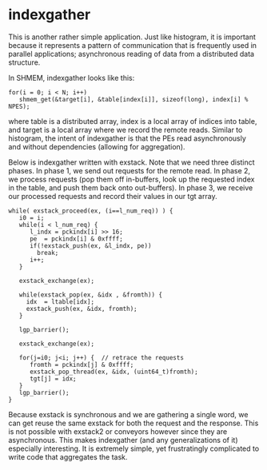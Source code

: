 # indexgather

This is another rather simple application. Just like histogram, it is
important because it represents a pattern of communication that is
frequently used in parallel applications; asynchronous reading of data 
from a distributed data structure.

In SHMEM, indexgather looks like this:

    for(i = 0; i < N; i++)
       shmem_get(&target[i], &table[index[i]], sizeof(long), index[i] % NPES);

where table is a distributed array, index is a local array of indices into table, 
and target is a local array where we record the remote reads. 
Similar to histogram, the intent of indexgather is 
that the PEs read asynchronously and without dependencies (allowing for aggregation).

Below is indexgather written with exstack. 
Note that we need three distinct phases. 
In phase 1, we send out requests for the remote read. 
In phase 2, we process requests (pop them off in-buffers, 
 look up the requested index in the table, and push them back onto out-buffers). 
In phase 3, we receive our processed requests and record their values in our tgt array.

    while( exstack_proceed(ex, (i==l_num_req)) ) {
       i0 = i;  
       while(i < l_num_req) {
          l_indx = pckindx[i] >> 16;
          pe  = pckindx[i] & 0xffff;
          if(!exstack_push(ex, &l_indx, pe)) 
            break; 
          i++;
       }   
    
       exstack_exchange(ex);
    
       while(exstack_pop(ex, &idx , &fromth)) {
         idx  = ltable[idx];
         exstack_push(ex, &idx, fromth);
       }
       
       lgp_barrier();
       
       exstack_exchange(ex);
      
       for(j=i0; j<i; j++) {  // retrace the requests
          fromth = pckindx[j] & 0xffff;
          exstack_pop_thread(ex, &idx, (uint64_t)fromth);
          tgt[j] = idx;
       }
       lgp_barrier();
    }

Because exstack is synchronous and we are gathering a single word, 
we can get reuse the same exstack for both the request and the response.
This is not possible with exstack2 or conveyors however since they are asynchronous. This makes indexgather (and any generalizations of it) especially interesting. It is extremely simple, yet frustratingly complicated to write code that aggregates the task.

